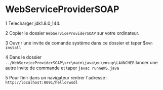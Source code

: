 # WebServiceProviderSOAP



1 Telecharger jdk1.8.0_144.

2 Copier le dossier `WebServiceProviderSOAP` sur votre ordinateur.

3 Ouvrir une invite de comande système dans ce dossier et taper  $`mvn install`

4 Dans le dossier `../WebServiceProviderSOAP\src\main\java\eu\ensup\LAUNCHER` lancer une autre invite de commande et taper `javac runneWS.java`

5 Pour finir dans un navigateur rentrer l'adresse : `http://localhost:8091/hello?wsdl`
